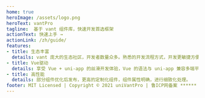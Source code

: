```yaml
---
home: true
heroImage: /assets/logo.png
heroText: vantPro
tagline:  基于 vant 组件库，快速开发首选框架
actionText: 快速上手 →
actionLink: /zh/guide/
features:
- title: 生态丰富
  details: vant 庞大的生态社区，开发者数量众多。熟悉的开发流程方式，开发更敏捷方便。
- title: Vue驱动
  details: 享受 Vue + uni-app 的丝滑开发体验，Vue 的语法与 uni-app 兼容多端平台。
- title: 高性能
  details: 部分组件优化后发布，更高的定制化组件，组件属性明确，进行细致化处理。
footer: MIT Licensed | Copyright © 2021 uniVantPro | 鲁ICP网备案 ****** 号
---
```


<ClientOnly>
<home-content></home-content>
</ClientOnly>